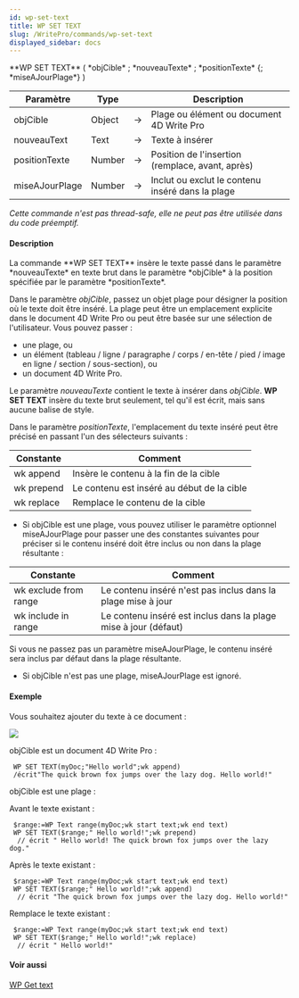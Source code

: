 ```yaml
---
id: wp-set-text
title: WP SET TEXT
slug: /WritePro/commands/wp-set-text
displayed_sidebar: docs
---
```


<!--REF #_command_.WP SET TEXT.Syntax-->**WP SET TEXT** ( *objCible* ; *nouveauTexte* ; *positionTexte* {; *miseAJourPlage*} )<!-- END REF-->
<!--REF #_command_.WP SET TEXT.Params-->
| Paramètre | Type |  | Description |
| --- | --- | --- | --- |
| objCible | Object | &#8594;  | Plage ou élément ou document 4D Write Pro |
| nouveauText | Text | &#8594;  | Texte à insérer |
| positionTexte | Number | &#8594;  | Position de l'insertion (remplace, avant, après) |
| miseAJourPlage | Number | &#8594;  | Inclut ou exclut le contenu inséré dans la plage |

<!-- END REF-->

*Cette commande n'est pas thread-safe, elle ne peut pas être utilisée dans du code préemptif.*


#### Description 

<!--REF #_command_.WP SET TEXT.Summary-->La commande **WP SET TEXT** insère le texte passé dans le paramètre *nouveauTexte* en texte brut dans le paramètre *objCible* à la position spécifiée par le paramètre *positionTexte*.<!-- END REF-->

Dans le paramètre *objCible*, passez un objet plage pour désigner la position où le texte doit être inséré. La plage peut être un emplacement explicite dans le document 4D Write Pro ou peut être basée sur une sélection de l'utilisateur. Vous pouvez passer : 

* une plage, ou
* un élément (tableau / ligne / paragraphe / corps / en-tête / pied / image en ligne / section / sous-section), ou
* un document 4D Write Pro.

Le paramètre *nouveauTexte* contient le texte à insérer dans *objCible*. **WP SET TEXT** insère du texte brut seulement, tel qu'il est écrit, mais sans aucune balise de style.

Dans le paramètre *positionTexte*, l'emplacement du texte inséré peut être précisé en passant l'un des sélecteurs suivants :

| Constante  | Comment                                    |
| ---------- | ------------------------------------------ |
| wk append  | Insère le contenu à la fin de la cible     |
| wk prepend | Le contenu est inséré au début de la cible |
| wk replace | Remplace le contenu de la cible            |

* Si objCible est une plage, vous pouvez utiliser le paramètre optionnel miseAJourPlage pour passer une des constantes suivantes pour préciser si le contenu inséré doit être inclus ou non dans la plage résultante :  
    
| Constante             | Comment                                                         |  
| --------------------- | --------------------------------------------------------------- |  
| wk exclude from range | Le contenu inséré n'est pas inclus dans la plage mise à jour    |  
| wk include in range   | Le contenu inséré est inclus dans la plage mise à jour (défaut) |  
    
Si vous ne passez pas un paramètre miseAJourPlage, le contenu inséré sera inclus par défaut dans la plage résultante.
* Si objCible n'est pas une plage, miseAJourPlage est ignoré.

#### Exemple 

Vous souhaitez ajouter du texte à ce document :

![](../../assets/en/WritePro/commands/pict3772543.en.png)

objCible est un document 4D Write Pro :

```4d
 WP SET TEXT(myDoc;"Hello world";wk append)
 /écrit"The quick brown fox jumps over the lazy dog. Hello world!"
```

objCible est une plage :

Avant le texte existant :  

```4d
 $range:=WP Text range(myDoc;wk start text;wk end text)
 WP SET TEXT($range;" Hello world!";wk prepend) 
  // écrit " Hello world! The quick brown fox jumps over the lazy dog."
```

Après le texte existant :  

```4d
 $range:=WP Text range(myDoc;wk start text;wk end text)
 WP SET TEXT($range;" Hello world!";wk append) 
  // écrit "The quick brown fox jumps over the lazy dog. Hello world!"
```

Remplace le texte existant :  

```4d
 $range:=WP Text range(myDoc;wk start text;wk end text)
 WP SET TEXT($range;" Hello world!";wk replace) 
  // écrit " Hello world!"
```

#### Voir aussi 

[WP Get text](wp-get-text.md)  